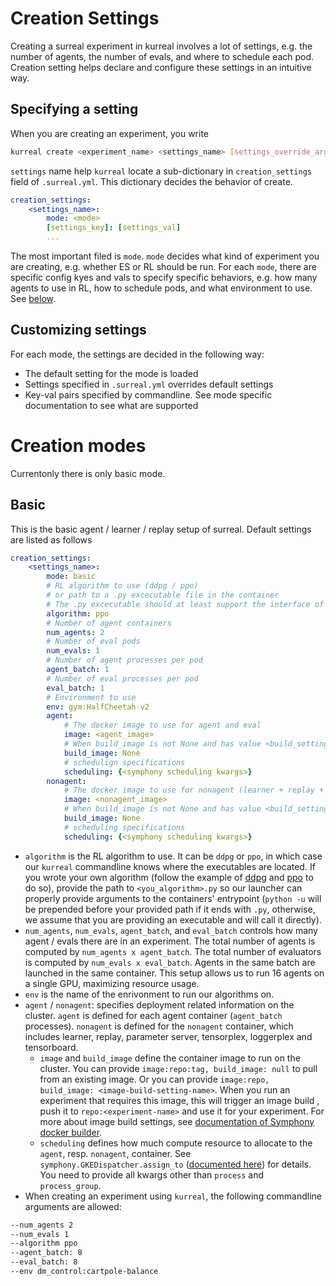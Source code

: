 # Creation Settings
Creating a surreal experiment in kurreal involves a lot of settings, e.g. the number of agents, the number of evals, and where to schedule each pod. Creation setting helps declare and configure these settings in an intuitive way.

## Specifying a setting
When you are creating an experiment, you write
```bash
kurreal create <experiment_name> <settings_name> [settings_override_args] -- config_args
```
`settings` name help `kurreal` locate a sub-dictionary in `creation_settings` field of `.surreal.yml`. This dictionary decides the behavior of create.
```yaml
creation_settings:
    <settings_name>:
        mode: <mode>
        [settings_key]: [settings_val] 
        ...
```
The most important filed is `mode`. `mode` decides what kind of experiment you are creating, e.g. whether ES or RL should be run. For each `mode`, there are specific config kyes and vals to specify specific behaviors, e.g. how many agents to use in RL, how to schedule pods, and what environment to use. See [below](#basic).

## Customizing settings
For each mode, the settings are decided in the following way:
* The default setting for the mode is loaded
* Settings specified in `.surreal.yml` overrides default settings
* Key-val pairs specified by commandline. See mode specific documentation to see what are supported

# Creation modes
Currentonly there is only basic mode.

## Basic
This is the basic agent / learner / replay setup of surreal. Default settings are listed as follows
```yaml
creation_settings:
    <settings_name>:
        mode: basic
        # RL algorithm to use (ddpg / ppo) 
        # or path to a .py excecutable file in the container
        # The .py excecutable should at least support the interface of surreal/main/ddpg.py and surreal/main/ppo.py
        algorithm: ppo
        # Number of agent containers
        num_agents: 2
        # Number of eval pods
        num_evals: 1
        # Number of agent processes per pod
        agent_batch: 1
        # Number of eval processes per pod
        eval_batch: 1
        # Environment to use
        env: gym:HalfCheetah-v2
        agent:
            # The docker image to use for agent and eval
            image: <agent_image>
            # When build_image is not None and has value <build_settings_name>, build docker image according to build settings and push to <agent_image>:experiment_name
            build_image: None
            # schedulign specifications
            scheduling: {<symphony scheduling kwargs>}
        nonagent:
            # The docker image to use for nonagent (learner + replay + ps + logging etc.)
            image: <nonagent_image>
            # When build_image is not None and has value <build_settings_name>, build docker image according to build settings and push to <nonagent_image>:experiment_name
            build_image: None
            # scheduling specifications
            scheduling: {<symphony scheduling kwargs>}
```
* `algorithm` is the RL algorithm to use. It can be `ddpg` or `ppo`, in which case our `kurreal` commandline knows where the executables are located. If you wrote your own algorithm (follow the example of [ddpg](../surreal/main/ddpg_configs.py) and [ppo](../surreal/main/ppo_configs.py) to do so), provide the path to `<you_algorithm>.py` so our launcher can properly provide arguments to the containers' entrypoint (`python -u` will be prepended before your provided path if it ends with `.py`, otherwise, we assume that you are providing an executable and will call it directly).
* `num_agents`, `num_evals`, `agent_batch`, and `eval_batch` controls how many agent / evals there are in an experiment. The total number of agents is computed by `num_agents x agent_batch`. The total number of evaluators is computed by `num_evals x eval_batch`. Agents in the same batch are launched in the same container. This setup allows us to run 16 agents on a single GPU, maximizing resource usage. 
* `env` is the name of the enrivonment to run our algorithms on. 
* `agent` / `nonagent`: specifies deployment related information on the cluster. `agent` is defined for each agent container (`agent_batch` processes). `nonagent` is defined for the `nonagent` container, which includes learner, replay, parameter server, tensorplex, loggerplex and tensorboard.
    - `image` and `build_image` define the container image to run on the cluster. You can provide `image:repo:tag, build_image: null` to pull from an existing image. Or you can provide `image:repo, build_image: <image-build-setting-name>`. When you run an experiment that requires this image, this will trigger an image build , push it to `repo:<experiment-name>` and use it for your experiment. For more about image build settings, see [documentation of Symphony docker builder](https://github.com/SurrealAI/symphony/blob/master/docs/docker_builder.md).
    - `scheduling` defines how much compute resource to allocate to the `agent`, resp. `nonagent`, container. See `symphony.GKEDispatcher.assign_to` ([documented here](https://github.com/SurrealAI/symphony/blob/master/docs/kubernetes.md#dispatcher)) for details. You need to provide all kwargs other than `process` and `process_group`.
* When creating an experiment using `kurreal`, the following commandline arguments are allowed:
```bash
--num_agents 2
--num_evals 1
--algorithm ppo
--agent_batch: 8
--eval_batch: 8
--env dm_control:cartpole-balance
```
